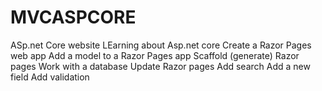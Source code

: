 # MVCASPCORE
 ASp.net Core website
LEarning about Asp.net core 
Create a Razor Pages web app
Add a model to a Razor Pages app
Scaffold (generate) Razor pages
Work with a database
Update Razor pages
Add search
Add a new field
Add validation 
